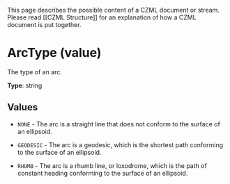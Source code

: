 This page describes the possible content of a CZML document or stream. Please read [[CZML Structure]] for an explanation of how a CZML document is put together.

# ArcType (value)

The type of an arc.

**Type**: string

## Values

* `NONE` - The arc is a straight line that does not conform to the surface of an ellipsoid.

* `GEODESIC` - The arc is a geodesic, which is the shortest path conforming to the surface of an ellipsoid.

* `RHUMB` - The arc is a rhumb line, or loxodrome, which is the path of constant heading conforming to the surface of an ellipsoid.

